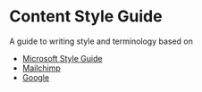 # Content Style Guide

A guide to writing style and terminology based on

- [Microsoft Style Guide](https://docs.microsoft.com/en-gb/style-guide/welcome/ "Link to MS Style Guide")
- [Mailchimp](https://styleguide.mailchimp.com/ "Link to Mailchimp Guide")
- [Google](https://developers.google.com/style "Link to Google Guide")
